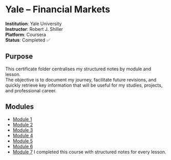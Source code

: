 # Yale – Financial Markets

**Institution**: Yale University  
**Instructor**: Robert J. Shiller  
**Platform**: Coursera  
**Status**: Completed ✅

## Purpose
This certificate folder centralises my structured notes by module and lesson.  
The objective is to document my journey, facilitate future revisions, and quickly retrieve key information that will be useful for my studies, projects, and professional career.

## Modules
- [Module 1](module_1/README.md)
- [Module 2](module_2/README.md)
- [Module 3](module_3/README.md)
- [Module 4](module_4/README.md)
- [Module 5](module_5/README.md)
- [Module 6](module_6/README.md)
- [Module 7](module_7/README.md)
I completed this course with structured notes for every lesson.  
